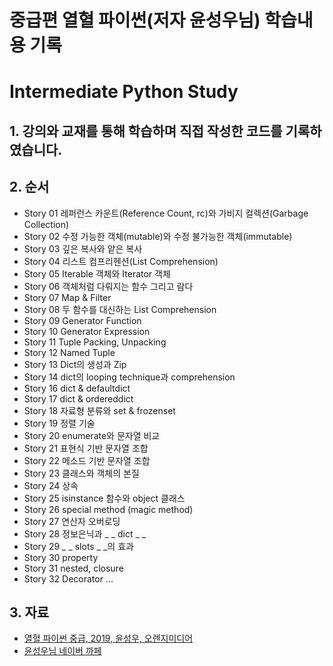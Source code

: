 # 중급편 열혈 파이썬(저자 윤성우님) 학습내용 기록 
# Intermediate Python Study

## 1. 강의와 교재를 통해 학습하며 직접 작성한 코드를 기록하였습니다.

## 2. 순서

- Story 01 레퍼런스 카운트(Reference Count, rc)와 가비지 컬렉션(Garbage Collection)
- Story 02 수정 가능한 객체(mutable)와 수정 불가능한 객체(immutable)
- Story 03 깊은 복사와 얕은 복사
- Story 04 리스트 컴프리헨션(List Comprehension)
- Story 05 Iterable 객체와 Iterator 객체
- Story 06 객체처럼 다뤄지는 함수 그리고 람다
- Story 07 Map & Filter
- Story 08 두 함수를 대신하는 List Comprehension
- Story 09 Generator Function
- Story 10 Generator Expression
- Story 11 Tuple Packing, Unpacking
- Story 12 Named Tuple
- Story 13 Dict의 생성과 Zip
- Story 14 dict의 looping technique과 comprehension
- Story 16 dict & defaultdict
- Story 17 dict & ordereddict
- Story 18 자료형 분류와 set & frozenset
- Story 19 정렬 기술
- Story 20 enumerate와 문자열 비교
- Story 21 표현식 기반 문자열 조합
- Story 22 메소드 기반 문자열 조합
- Story 23 클래스와 객체의 본질
- Story 24 상속
- Story 25 isinstance 함수와 object 클래스
- Story 26 special method (magic method)
- Story 27 연산자 오버로딩
- Story 28 정보은닉과 _ _ dict _ _
- Story 29 _ _ slots _ _의 효과
- Story 30 property
- Story 31 nested, closure
- Story 32 Decorator
...

## 3. 자료

- [열혈 파이썬 중급, 2019, 윤성우, 오렌지미디어](http://www.yes24.com/Product/Goods/81519650)
- [윤성우님 네이버 까페](https://cafe.naver.com/cstudyjava)



